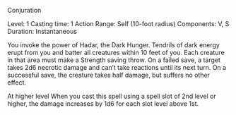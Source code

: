 Conjuration

Level: 1
Casting time: 1 Action
Range: Self (10-foot radius)
Components: V, S
Duration: Instantaneous

You invoke the power of Hadar, the Dark Hunger.
Tendrils of dark energy erupt from you and batter all creatures within 10 feet of you. Each creature in that area must make a Strength saving throw. On a failed save, a target takes 2d6 necrotic damage and can’t take reactions until its next turn. On a successful save, the creature takes half damage, but suffers no other effect. 

At higher level
When you cast this spell using a spell slot of 2nd level or higher, the damage increases by 1d6 for each slot level above 1st.
